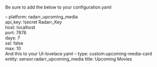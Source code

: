 Be sure to add the below to your configuration.yaml

  &ndash; platform: radarr_upcoming_media  
      api_key: !secret Radarr_Key  
      host: localhost  
      port: 7878  
      days: 7  
      ssl: false  
      max: 10  
And this to your UI-lovelace.yaml
&ndash; type: custom:upcoming-media-card
  entity: sensor.radarr_upcoming_media
  title: Upcoming Movies
